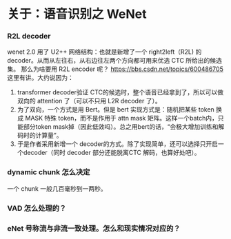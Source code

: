 # 关于：语音识别之  WeNet

### R2L decoder
wenet 2.0 用了 U2++ 网络结构：也就是新增了一个 right2left（R2L) 的 decoder。从而从左往右，从右边往左两个方向都可用来优选 CTC 所给出的候选集。
那么为啥要用 R2L encoder 呢？ https://bbs.csdn.net/topics/600486705 这里有讲。大约说因为：
1. transformer decoder验证 CTC的候选时，整个语音已经拿到了，所以可以做双向的 attention 了（可以不只用 L2R decoder 了）。
2. 为了双向，一个方式是用 Bert。但是 bert 实现方式是：随机把某些  token 换成 MASK 特殊 token，而不是作用于 attn mask 矩阵。这样一个batch内，只能部分token mask掉（因此低效吗）。总之用bert的话，“会极大增加训练和解码时的计算量”。
3. 于是作者采用新增一个 decoder的方式。除了实现简单，还可以选择只开启一个decoder（同时 decoder 部分还能脱离CTC 解码，也算好处吧）。

###  dynamic chunk 怎么决定
一个 chunk 一般几百毫秒到一两秒。

### VAD 怎么处理的？

### eNet 号称流与非流一致处理。怎么和现实情况对应的？
